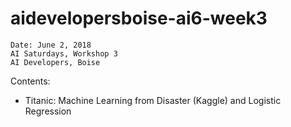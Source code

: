 # aidevelopersboise-ai6-week3

```
Date: June 2, 2018
AI Saturdays, Workshop 3
AI Developers, Boise
```

Contents:

- Titanic: Machine Learning from Disaster (Kaggle) and Logistic Regression

